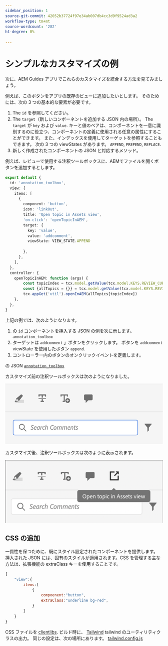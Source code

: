 ```yaml
---
sidebar_position: 1
source-git-commit: 42052b37724f97e34ab007db4cc3d9f9524ad3a2
workflow-type: tm+mt
source-wordcount: '282'
ht-degree: 0%

---
```



# シンプルなカスタマイズの例

次に、AEM Guides アプリでこれらのカスタマイズを統合する方法を見てみましょう。

例えば、このボタンをアプリの既存のビューに追加したいとします。
そのためには、次の 3 つの基本的な要素が必要です。

1. The `id` を参照してください。
2. The `target`（新しいコンポーネントを追加する JSON 内の場所）。 The `target` が `key` および `value`. キーと値のペアは、コンポーネントを一意に識別するのに役立つ、コンポーネントの定義に使用される任意の属性にすることができます。
また、インデックスを使用してターゲットを参照することもできます。
次の 3 つの viewStates があります。  `APPEND`, `PREPEND`, `REPLACE`.
3. 新しく作成されたコンポーネントの JSON と対応するメソッド。

例えば、レビューで使用する注釈ツールボックスに、AEMでファイルを開くボタンを追加するとします。

```typescript
export default {
  id: 'annotation_toolbox', 
  view: {
    items: [
      {
        component: 'button',
        icon: 'linkOut',
        title: 'Open topic in Assets view',
        'on-click': 'openTopicInAEM',
        target: {
          key: 'value',
          value: 'addcomment',
          viewState: VIEW_STATE.APPEND

        },
      },
    ],
  },
  controller: {
    openTopicInAEM: function (args) {
        const topicIndex = tcx.model.getValue(tcx.model.KEYS.REVIEW_CURR_TOPIC)
        const {allTopics = {}} = tcx.model.getValue(tcx.model.KEYS.REVIEW_DATA) || {}
        tcx.appGet('util').openInAEM(allTopics[topicIndex])
    },
  },
}
```

上記の例では、次のようになります。

1. の `id` コンポーネントを挿入する JSON の例を次に示します。 `annotation_toolbox`
2. ターゲットは `addcomment` 」ボタンをクリックします。 ボタンを `addcomment` viewState を使用したボタン `append`.
3. コントローラー内のボタンのオンクリックイベントを定義します。

の JSON [`annotation_toolbox`](./../../../jsons/review_app/annotation_toolbox.json)

カスタマイズ前の注釈ツールボックスは次のようになりました。

![annotation-toolbox](imgs/annotation_toolbox.png "注釈ツールボックス")

カスタマイズ後、注釈ツールボックスは次のように表示されます。

![customized-annotation-toolbox](imgs/customised_annotation_toolbox.png "カスタマイズされた注釈ツールボックス")

## CSS の追加

一貫性を保つために、既にスタイル設定されたコンポーネントを提供します。 挿入された JSON には、固有のスタイルが適用されます。CSS を管理する主な方法は、拡張機能の extraClass キーを使用することです。

```js
{    
    "view":{
        items:[
            {
                compoenent:"button",
                extraClass:"underline bg-red",
            }
        ]
    }
}
```

CSS ファイルを [clientlibs](#clientlibs). ビルド時に、 [Tailwind](https://tailwindcss.com/docs/utility-first) tailwind のユーティリティクラスの出力。 同じの設定は、次の場所にあります。 [tailwind.config.js](../../../tailwind.config.js)
